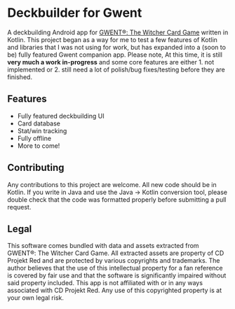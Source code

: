 # Deckbuilder for Gwent

A deckbuilding Android app for [GWENT®: The Witcher Card Game](https://www.playgwent.com/en) written in Kotlin. This project began as a way for me to test a few features of Kotlin and libraries that I was not using for work, but has expanded into a (soon to be) fully featured Gwent companion app. Please note, At this time, it is still **very much a work in-progress** and some core features are either 1. not implemented or 2. still need a lot of polish/bug fixes/testing before they are finished.

## Features
+ Fully featured deckbuilding UI
+ Card database
+ Stat/win tracking
+ Fully offline
+ More to come!

## Contributing
Any contributions to this project are welcome. All new code should be in Kotlin. If you write in Java and use the Java -> Kotlin conversion tool, please double check that the code was formatted properly before submitting a pull request.

## Legal
This software comes bundled with data and assets extracted from GWENT®: The Witcher Card Game. All extracted assets are property of CD Projekt Red and are protected by various copyrights and trademarks. The author believes that the use of this intellectual property for a fan reference is covered by fair use and that the software is significantly impaired without said property included. This app is not affiliated with or in any ways associated with CD Projekt Red. Any use of this copyrighted property is at your own legal risk.